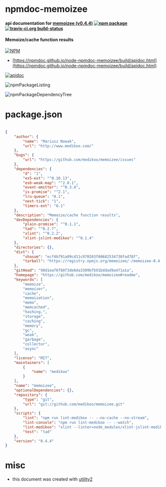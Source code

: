 # npmdoc-memoizee

#### api documentation for  [memoizee (v0.4.4)](https://github.com/medikoo/memoizee#readme)  [![npm package](https://img.shields.io/npm/v/npmdoc-memoizee.svg?style=flat-square)](https://www.npmjs.org/package/npmdoc-memoizee) [![travis-ci.org build-status](https://api.travis-ci.org/npmdoc/node-npmdoc-memoizee.svg)](https://travis-ci.org/npmdoc/node-npmdoc-memoizee)

#### Memoize/cache function results

[![NPM](https://nodei.co/npm/memoizee.png?downloads=true&downloadRank=true&stars=true)](https://www.npmjs.com/package/memoizee)

- [https://npmdoc.github.io/node-npmdoc-memoizee/build/apidoc.html](https://npmdoc.github.io/node-npmdoc-memoizee/build/apidoc.html)

[![apidoc](https://npmdoc.github.io/node-npmdoc-memoizee/build/screenCapture.buildCi.browser.%252Ftmp%252Fbuild%252Fapidoc.html.png)](https://npmdoc.github.io/node-npmdoc-memoizee/build/apidoc.html)

![npmPackageListing](https://npmdoc.github.io/node-npmdoc-memoizee/build/screenCapture.npmPackageListing.svg)

![npmPackageDependencyTree](https://npmdoc.github.io/node-npmdoc-memoizee/build/screenCapture.npmPackageDependencyTree.svg)



# package.json

```json

{
    "author": {
        "name": "Mariusz Nowak",
        "url": "http://www.medikoo.com/"
    },
    "bugs": {
        "url": "https://github.com/medikoo/memoizee/issues"
    },
    "dependencies": {
        "d": "1",
        "es5-ext": "^0.10.13",
        "es6-weak-map": "^2.0.1",
        "event-emitter": "^0.3.4",
        "is-promise": "^2.1",
        "lru-queue": "0.1",
        "next-tick": "1",
        "timers-ext": "0.1"
    },
    "description": "Memoize/cache function results",
    "devDependencies": {
        "plain-promise": "^0.1.1",
        "tad": "^0.2.7",
        "xlint": "^0.2.2",
        "xlint-jslint-medikoo": "^0.1.4"
    },
    "directories": {},
    "dist": {
        "shasum": "ecf4b791a09cd11c970203f80682534730fad78f",
        "tarball": "https://registry.npmjs.org/memoizee/-/memoizee-0.4.4.tgz"
    },
    "gitHead": "98d1eaf6f88f3de6da3309bfb91bddad9a471a1a",
    "homepage": "https://github.com/medikoo/memoizee#readme",
    "keywords": [
        "memoize",
        "memoizer",
        "cache",
        "memoization",
        "memo",
        "memcached",
        "hashing.",
        "storage",
        "caching",
        "memory",
        "gc",
        "weak",
        "garbage",
        "collector",
        "async"
    ],
    "license": "MIT",
    "maintainers": [
        {
            "name": "medikoo"
        }
    ],
    "name": "memoizee",
    "optionalDependencies": {},
    "repository": {
        "type": "git",
        "url": "git://github.com/medikoo/memoizee.git"
    },
    "scripts": {
        "lint": "npm run lint-medikoo -- --no-cache --no-stream",
        "lint-console": "npm run lint-medikoo -- --watch",
        "lint-medikoo": "xlint --linter=node_modules/xlint-jslint-medikoo/index.js",
        "test": "tad"
    },
    "version": "0.4.4"
}
```



# misc
- this document was created with [utility2](https://github.com/kaizhu256/node-utility2)
